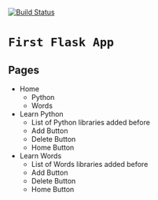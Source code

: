 [![Build Status](https://travis-ci.com/gudivadaashok/flask-rocky.svg?token=RNkiRQKPMZhCbpHGnQas&branch=master)](https://travis-ci.com/gudivadaashok/flask-rocky)
# `First Flask App`

## Pages
* Home
    * Python 
    * Words
* Learn Python
    * List of Python libraries added before
    * Add Button 
    * Delete Button
    * Home Button
* Learn Words
    * List of Words libraries added before
    * Add Button 
    * Delete Button
    * Home Button
